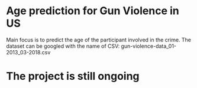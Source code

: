 # Age prediction for Gun Violence in US
Main focus is to predict the age of the participant involved in the crime. 
The dataset can be googled with the name of CSV: gun-violence-data_01-2013_03-2018.csv

# The project is still ongoing
